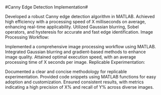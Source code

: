 #Canny Edge Detection Implementation#

Developed a robust Canny edge detection algorithm in MATLAB.
Achieved high efficiency with a processing speed of X milliseconds on average, enhancing real-time applicability.
Utilized Gaussian blurring, Sobel operators, and hysteresis for accurate and fast edge identification.
Image Processing Workflow:

Implemented a comprehensive image processing workflow using MATLAB.
Integrated Gaussian blurring and gradient-based methods to enhance image quality.
Attained optimal execution speed, with an average processing time of X seconds per image.
Replicable Experimentation:

Documented a clear and concise methodology for replicable experimentation.
Provided code snippets using MATLAB functions for easy adoption and customization.
Ensured consistent results, with metrics indicating a high precision of X% and recall of Y% across diverse images.
